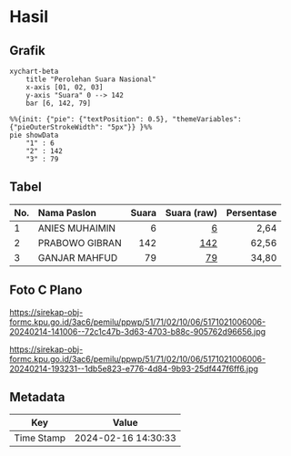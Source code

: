 # Hasil

## Grafik

```mermaid
xychart-beta
    title "Perolehan Suara Nasional"
    x-axis [01, 02, 03]
    y-axis "Suara" 0 --> 142
    bar [6, 142, 79]
```

```mermaid
%%{init: {"pie": {"textPosition": 0.5}, "themeVariables": {"pieOuterStrokeWidth": "5px"}} }%%
pie showData
    "1" : 6
    "2" : 142
    "3" : 79
```

## Tabel

| No. | Nama Paslon    | Suara | Suara (raw) | Persentase |
|:--- |:-------------- | -----:| -----------:| ----------:|
| 1   | ANIES MUHAIMIN | 6     | [6][p-1]    | 2,64       |
| 2   | PRABOWO GIBRAN | 142   | [142][p-2]  | 62,56      |
| 3   | GANJAR MAHFUD  | 79    | [79][p-3]   | 34,80      |


[p-1]: https://github.com/gigit-pemilu/pemilu-2024/blob/main/pilpres/hitung-suara/sub/51-bali/sub/71-kota-denpasar/sub/02-denpasar-timur/sub/1006-sumerta/sub/006-tps/sub/paslon-1.txt
[p-2]: https://github.com/gigit-pemilu/pemilu-2024/blob/main/pilpres/hitung-suara/sub/51-bali/sub/71-kota-denpasar/sub/02-denpasar-timur/sub/1006-sumerta/sub/006-tps/sub/paslon-2.txt
[p-3]: https://github.com/gigit-pemilu/pemilu-2024/blob/main/pilpres/hitung-suara/sub/51-bali/sub/71-kota-denpasar/sub/02-denpasar-timur/sub/1006-sumerta/sub/006-tps/sub/paslon-3.txt

## Foto C Plano

https://sirekap-obj-formc.kpu.go.id/3ac6/pemilu/ppwp/51/71/02/10/06/5171021006006-20240214-141006--72c1c47b-3d63-4703-b88c-905762d96656.jpg

https://sirekap-obj-formc.kpu.go.id/3ac6/pemilu/ppwp/51/71/02/10/06/5171021006006-20240214-193231--1db5e823-e776-4d84-9b93-25df447f6ff6.jpg


## Metadata

| Key        | Value               |
| ---------- | ------------------- |
| Time Stamp | 2024-02-16 14:30:33 |



